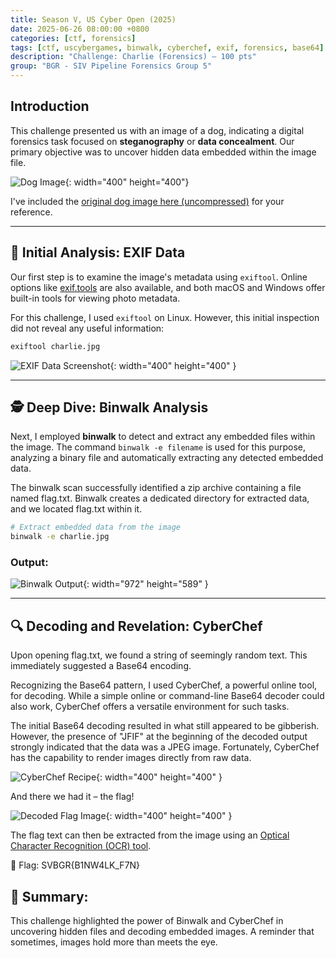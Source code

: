 ```yaml
---
title: Season V, US Cyber Open (2025)
date: 2025-06-26 08:00:00 +0800
categories: [ctf, forensics]
tags: [ctf, uscybergames, binwalk, cyberchef, exif, forensics, base64]    # TAG names should always be lowercase
description: "Challenge: Charlie (Forensics) – 100 pts"
group: "BGR - SIV Pipeline Forensics Group 5"
---
```



## Introduction

This challenge presented us with an image of a dog, indicating a digital forensics task focused on **steganography** or **data concealment**. Our primary objective was to uncover hidden data embedded within the image file.

![Dog Image](/dzif8ltvg/image/upload/v1751287639/CTF/US%20Cyber%20Open/e20wyibynfmc3kppo6lm.png){: width="400" height="400"}

I've included the [original dog image here (uncompressed)](/assets/files/charlie.jpg "Download the original uncompressed image file for analysis.") for your reference.

---


## 🧪 Initial Analysis: EXIF Data

Our first step is to examine the image's metadata using `exiftool`. Online options like [exif.tools](https://exif.tools/) are also available, and both macOS and Windows offer built-in tools for viewing photo metadata.

For this challenge, I used `exiftool` on Linux. However, this initial inspection did not reveal any useful information:

```bash
exiftool charlie.jpg 
```

![EXIF Data Screenshot](/dzif8ltvg/image/upload/v1750936834/CTF/US%20Cyber%20Open/kz3dre3yy6tmk4hdlzqm.png){: width="400" height="400" }

---


## 🕵️ Deep Dive: Binwalk Analysis

Next, I employed **binwalk** to detect and extract any embedded files within the image. The command `binwalk -e filename` is used for this purpose, analyzing a binary file and automatically extracting any detected embedded data.

The binwalk scan successfully identified a zip archive containing a file named flag.txt. Binwalk creates a dedicated directory for extracted data, and we located flag.txt within it.

```bash
# Extract embedded data from the image
binwalk -e charlie.jpg
```
### Output:

![Binwalk Output](/dzif8ltvg/image/upload/v1750936834/CTF/US%20Cyber%20Open/f4fhlkgp2hvj3odgckzy.png){: width="972" height="589" }

---


## 🔍 Decoding and Revelation: CyberChef
Upon opening flag.txt, we found a string of seemingly random text. This immediately suggested a Base64 encoding.

Recognizing the Base64 pattern, I used CyberChef, a powerful online tool, for decoding. While a simple online or command-line Base64 decoder could also work, CyberChef offers a versatile environment for such tasks.

The initial Base64 decoding resulted in what still appeared to be gibberish. However, the presence of "JFIF" at the beginning of the decoded output strongly indicated that the data was a JPEG image. Fortunately, CyberChef has the capability to render images directly from raw data.

![CyberChef Recipe](/dzif8ltvg/image/upload/v1750939417/CTF/US%20Cyber%20Open/svgalxmlyslmlrwshvzk.png){: width="400" height="400" }

And there we had it – the flag!

![Decoded Flag Image](/dzif8ltvg/image/upload/v1750935536/CTF/US%20Cyber%20Open/v7vnkgmy3iwy8flbpqgi.jpg){: width="400" height="400" }

The flag text can then be extracted from the image using an [Optical Character Recognition (OCR) tool](https://www.i2ocr.com/free-online-english-ocr).

🏁 Flag: SVBGR{B1NW4LK_F7N}

## 🧩 Summary:

This challenge highlighted the power of Binwalk and CyberChef in uncovering hidden files and decoding embedded images. A reminder that sometimes, images hold more than meets the eye.

